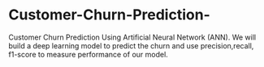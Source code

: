 # Customer-Churn-Prediction-
Customer Churn Prediction Using Artificial Neural Network (ANN).  We will build a deep learning model to predict the churn and use precision,recall, f1-score to measure performance of our model.
